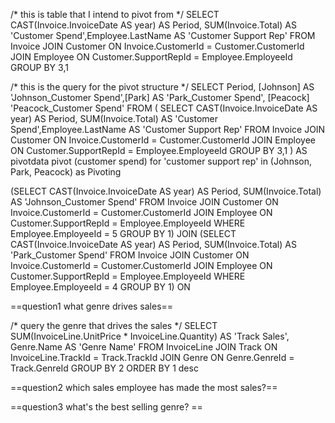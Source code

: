 /* this is table that I intend to pivot from */
SELECT CAST(Invoice.InvoiceDate AS year) AS Period, SUM(Invoice.Total) AS 'Customer Spend',Employee.LastName AS 'Customer Support Rep'
FROM Invoice
JOIN Customer
ON Invoice.CustomerId = Customer.CustomerId
JOIN Employee
ON Customer.SupportRepId = Employee.EmployeeId
GROUP BY 3,1

/* this is the query for the pivot structure */
SELECT Period, [Johnson] AS 'Johnson_Customer Spend',[Park] AS 'Park_Customer Spend', [Peacock] 'Peacock_Customer Spend'
FROM (
SELECT CAST(Invoice.InvoiceDate AS year) AS Period, SUM(Invoice.Total) AS 'Customer Spend',Employee.LastName AS 'Customer Support Rep'
FROM Invoice
JOIN Customer
ON Invoice.CustomerId = Customer.CustomerId
JOIN Employee
ON Customer.SupportRepId = Employee.EmployeeId
GROUP BY 3,1
) AS pivotdata
pivot (customer spend) for 'customer support rep' in (Johnson, Park, Peacock) as Pivoting



(SELECT CAST(Invoice.InvoiceDate AS year) AS Period, SUM(Invoice.Total) AS 'Johnson_Customer Spend'
FROM Invoice
JOIN Customer
ON Invoice.CustomerId = Customer.CustomerId
JOIN Employee
ON Customer.SupportRepId = Employee.EmployeeId
WHERE Employee.EmployeeId = 5
GROUP BY 1)
JOIN (SELECT CAST(Invoice.InvoiceDate AS year) AS Period, SUM(Invoice.Total) AS 'Park_Customer Spend'
FROM Invoice
JOIN Customer
ON Invoice.CustomerId = Customer.CustomerId
JOIN Employee
ON Customer.SupportRepId = Employee.EmployeeId
WHERE Employee.EmployeeId = 4
GROUP BY 1)
ON


==question1 what genre drives sales==

/* query the genre that drives the sales */
SELECT SUM(InvoiceLine.UnitPrice * InvoiceLine.Quantity) AS 'Track Sales', Genre.Name AS 'Genre Name'
FROM InvoiceLine
JOIN Track
ON InvoiceLine.TrackId = Track.TrackId
JOIN Genre
ON Genre.GenreId = Track.GenreId
GROUP BY 2
ORDER BY 1 desc



==question2 which sales employee has made the most sales?==

==question3  what's the best selling genre? == 


